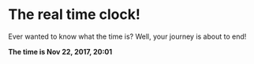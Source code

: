 # The real time clock!

Ever wanted to know what the time is? Well, your journey is about to end!

**The time is Nov 22, 2017, 20:01**